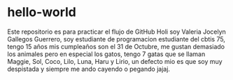 # hello-world
Este repositorio es para practicar el flujo de GitHub
Holi soy Valeria Jocelyn Gallegos Guerrero, soy estudiante de programacion estudiante del cbtis 75, tengo 15 años mis cumpleaños son el 31 de Octubre, me gustan demasiado los animales pero en especial los gatos, tengo 7 gatas que se llaman Maggie, Sol, Coco, Lilo, Luna, Haru y Lirio, un defecto mio es que soy muy despistada y siempre me ando cayendo o pegando jajaj.
